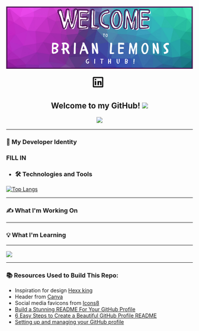 ![header](./img/header.png)



<p align="center">
<a href="https://www.linkedin.com/in/brian-lemons25/" target="_blank" rel="noopener noreferrer"><img height="38" src="/img/linkedin.gif"></a>&nbsp;&nbsp;
</p>

<h2 align="center">Welcome to my GitHub! <img src="https://raw.githubusercontent.com/MartinHeinz/MartinHeinz/master/wave.gif" width="30px"></h2>

<p align="center">
<img src="https://visitor-badge.glitch.me/badge?page_id=Zitronen25U.Zitronen25U" width="110px">
</p>

---------------------
<h3>🐍 My Developer Identity</h3>

### FILL IN

  - ### 🛠️ **Technologies and Tools**

<!--     - **OS** : macOS Catalina, Microsoft Windows
    - **Editor** : Visual Studio Code, Jupyter Notebook
    - **Languages** : Python, SQL, JavaScript(ES6), jQuery, CSS, HTML, Markdown
    - **Frameworks/Layouts/Templates** : Django (REST), PyTest, EJS, Express.js, SMACSS (Scalable and Modular Architecture for CSS), CSS Flexbox & Grid
    - **Libraries/Tools** : React, Whitenoise, JSON Web Tokens, Docker, Selenium with Python, Beautiful Soup, seaborn, matplotlib, scikit-learn, NumPy, Pandas, Pip, Poetry, Heroku, Git, Chrome DevTools, Regex, npm, Node.js, Chart.js -->

[![Top Langs](https://github-readme-stats.vercel.app/api/top-langs/?username=HexxKing&layout=compact&theme=midnight-purple&card_width=800)](https://github.com/Zitronen25U/github-readme-stats)

---------------------
<h3>✍️ What I'm Working On</h3>



---------------------
<h3>💡 What I'm Learning</h3>

---------------------

<a href="https://github.com/Zitronen25U/github-readme-stats">
  <img align="center" src="https://github-readme-stats.vercel.app/api?username=Zitronen25U&show_icons=true&theme=midnight-purple" />
</a>

---------------------

<footer>
<h3>📚 Resources Used to Build This Repo:</h3>
  
  - Inspiration for design <a href="https://github.com/HexxKing">Hexx king</a>
- Header from <a href="https://www.canva.com/">Canva</a>
- Social media favicons from <a href="https://icons8.com">Icons8</a>
- <a href="https://towardsdatascience.com/build-a-stunning-readme-for-your-github-profile-9b80434fe5d7">Build a Stunning README For Your GitHub Profile</a>
- <a href="https://sarah-hart-landolt.medium.com/6-easy-steps-to-create-a-beautiful-github-profile-readme-edc7840b2c7">6 Easy Steps to Create a Beautiful GitHub Profile README</a>
- <a href="https://docs.github.com/en/github/setting-up-and-managing-your-github-profile">Setting up and managing your GitHub profile
</a>
</footer>
